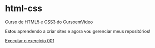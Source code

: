 # html-css
 Curso de HTML5  e CSS3 do CursoemVideo

Estou aprendendo a criar sites e agora vou gerenciar meus repositórios!

<a href="https://edeonalves.github.io/html-css/exercicios/ex001/index.html/"> Executar o exercício 001</a>
